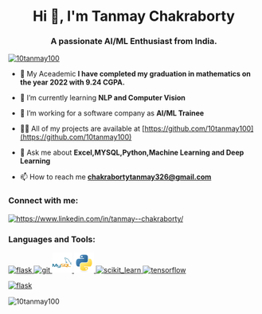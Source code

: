 <h1 align="center">Hi 👋, I'm Tanmay Chakraborty</h1>
<h3 align="center">A passionate AI/ML Enthusiast from India.</h3>

<p align="left"> <a href="https://github.com/ryo-ma/github-profile-trophy"><img src="https://github-profile-trophy.vercel.app/?username=10tanmay100" alt="10tanmay100" /></a> </p>

- 🔭 My Aceademic **I have completed my graduation in mathematics on the year 2022 with 9.24 CGPA.**

- 🌱 I’m currently learning **NLP and Computer Vision**

- 🤝 I’m working for a software company as **AI/ML Trainee**

- 👨‍💻 All of my projects are available at [https://github.com/10tanmay100](https://github.com/10tanmay100)

- 💬 Ask me about **Excel,MYSQL,Python,Machine Learning and Deep Learning**

- 📫 How to reach me **chakrabortytanmay326@gmail.com**

<h3 align="left">Connect with me:</h3>
<p align="left">
<a href="https://www.linkedin.com/in/tanmay--chakraborty/" target="blank"><img align="center" src="https://raw.githubusercontent.com/rahuldkjain/github-profile-readme-generator/master/src/images/icons/Social/linked-in-alt.svg" alt="https://www.linkedin.com/in/tanmay--chakraborty/" height="30" width="40" /></a>
</p>

<h3 align="left">Languages and Tools:</h3>
<p align="left"> <a href="https://flask.palletsprojects.com/" target="_blank" rel="noreferrer"> <img src="https://www.vectorlogo.zone/logos/pocoo_flask/pocoo_flask-icon.svg" alt="flask" width="40" height="40"/> </a> <a href="https://git-scm.com/" target="_blank" rel="noreferrer"> <img src="https://www.vectorlogo.zone/logos/git-scm/git-scm-icon.svg" alt="git" width="40" height="40"/> </a> <a href="https://www.mysql.com/" target="_blank" rel="noreferrer"> <img src="https://raw.githubusercontent.com/devicons/devicon/master/icons/mysql/mysql-original-wordmark.svg" alt="mysql" width="40" height="40"/> </a> <a href="https://www.python.org" target="_blank" rel="noreferrer"> <img src="https://raw.githubusercontent.com/devicons/devicon/master/icons/python/python-original.svg" alt="python" width="40" height="40"/> </a> <a href="https://scikit-learn.org/" target="_blank" rel="noreferrer"> <img src="https://upload.wikimedia.org/wikipedia/commons/0/05/Scikit_learn_logo_small.svg" alt="scikit_learn" width="40" height="40"/> </a> <a href="https://www.tensorflow.org" target="_blank" rel="noreferrer"> <img src="https://www.vectorlogo.zone/logos/tensorflow/tensorflow-icon.svg" alt="tensorflow" width="40" height="40"/> </a> </p> <p align="left"> <a href="https://flask.palletsprojects.com/" target="_blank" rel="noreferrer"> <img src="https://www.calltutors.com/blog/wp-content/uploads/2022/03/excel_ms-5bfc379146e0fb00511cdefe.jpg" alt="flask" width="40" height="40"/> </a>

<p><img align="center" src="https://github-readme-stats.vercel.app/api/top-langs?username=10tanmay100&show_icons=true&locale=en&layout=compact" alt="10tanmay100" /></p>
